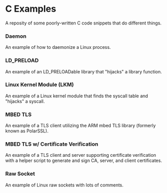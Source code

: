 # C Examples

A reposity of some poorly-written C code snippets that do different things.

### Daemon
An example of how to daemonize a Linux process.

### LD_PRELOAD
An example of an LD_PRELOADable library that "hijacks" a library function.

### Linux Kernel Module (LKM)
An example of a Linux kernel module that finds the syscall table and "hijacks" a syscall.

### MBED TLS
An example of a TLS client utilizing the ARM mbed TLS library (formerly known as PolarSSL).

### MBED TLS w/ Certificate Verification 
An example of a TLS client and server supporting certificate verification with a helper script to generate and sign CA, server, and client certificates.

### Raw Socket
An example of Linux raw sockets with lots of comments.
